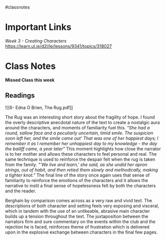 #classnotes 

# Important Links

*Week 3 - Creating Characters*
https://learn.ul.ie/d2l/le/lessons/9341/topics/318027

# Class Notes

**Missed Class this week**

## Readings

![[6- Edna O Brien, The Rug.pdf]]

The Rug was an interesting short story about the fragility of hope. I found the overly descriptive anecdotal nature of the text to create a nostalgic aura around the characters, and moments of familiarity fuel this. *"She had a round, sallow face and a peculiarly uncertain, timid smile. The suspicion soon left her, and the smile came out' That was one of her happiest days; I remember it as I remember her unhappiest day to my knowledge - the day the bailiff came, a year later"* This moment highlights how close the narrator is to her mother and allows these characters to feel personal and real. The same technique is used to reinforce the despair felt when the rug is taken from the family. *"'We live and learn,' she said, as she undid her apron strings, out of habit, and then retied them slowly and methodically, making a tighter knot."* The final line of the story once again uses that sense of familiarity to reinforce the emotions of the characters and it allows the narrative to instil a final sense of hopelessness felt by both the characters and the reader.

Berghain by comparison comes across as a very raw and vivid text. The descriptions of both character and setting feels very exposing and visceral, which in tandem with the use of an unlikeable, abrasive main character builds up a tension throughout the text. The juxtaposition between the narrators firm and sure commentary on the events within the club and the rejection he is faced, reinforces theme of frustration which is delivered upon in the explosive exchange between characters in the final few pages.